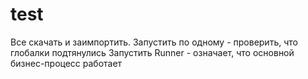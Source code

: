 # test
Все скачать и заимпортить. 
Запустить по одному - проверить, что глобалки подтянулись
Запустить Runner - означает, что основной бизнес-процесс работает
